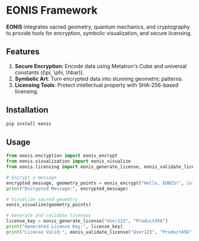 # EONIS Framework
**EONIS** integrates sacred geometry, quantum mechanics, and cryptography to provide tools for encryption, symbolic visualization, and secure licensing.

## Features
1. **Secure Encryption**: Encode data using Metatron's Cube and universal constants (\(\pi, \phi, \hbar\)).
2. **Symbolic Art**: Turn encrypted data into stunning geometric patterns.
3. **Licensing Tools**: Protect intellectual property with SHA-256-based licensing.

## Installation
```bash
pip install eonis
```

## Usage
```python
from eonis.encryption import eonis_encrypt
from eonis.visualization import eonis_visualize
from eonis.licensing import eonis_generate_license, eonis_validate_license

# Encrypt a message
encrypted_message, geometry_points = eonis_encrypt("Hello, EONIS!", 1e34)
print("Encrypted Message:", encrypted_message)

# Visualize sacred geometry
eonis_visualize(geometry_points)

# Generate and validate licenses
license_key = eonis_generate_license("User123", "Product456")
print("Generated License Key:", license_key)
print("License Valid:", eonis_validate_license("User123", "Product456", license_key))
```
